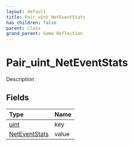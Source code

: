 ```yaml
---
layout: default
title: Pair_uint_NetEventStats
has_children: false
parent: Class
grand_parent: Game Reflection
---
```

# Pair_uint_NetEventStats
Description 

## Fields

| Type | Name |
|:----------|:--------------|
| [uint](/riftbreaker-wiki/docs/game-reflection/components/uint/) | key |
| [NetEventStats](/riftbreaker-wiki/docs/game-reflection/components/net_event_stats/) | value |

